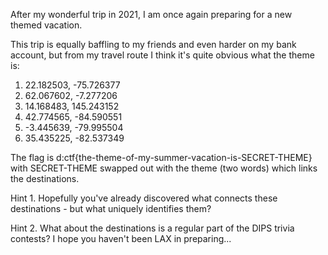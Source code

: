After my wonderful trip in 2021, I am once again preparing for a new themed vacation.

This trip is equally baffling to my friends and even harder on my bank account, but from my travel route I think it's quite obvious what the theme is:

1. 22.182503, -75.726377
2. 62.067602, -7.277206
3. 14.168483, 145.243152
4. 42.774565, -84.590551
5. -3.445639, -79.995504
6. 35.435225, -82.537349

The flag is d:ctf{the-theme-of-my-summer-vacation-is-SECRET-THEME} with SECRET-THEME swapped out with the theme (two words) which links the destinations.

Hint 1. Hopefully you've already discovered what connects these destinations - but what uniquely identifies them?

Hint 2. What about the destinations is a regular part of the DIPS trivia contests? I hope you haven't been LAX in preparing...